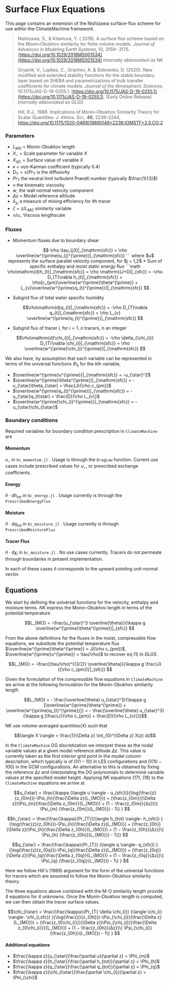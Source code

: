 # Surface Flux Equations

This page contains an extension of the Nishizawa surface-flux scheme for use within the ClimateMachine framework. 

> Nishizawa, S., & Kitamura, Y. ( 2018). A surface flux scheme based on the Monin‐Obukhov similarity for finite volume models. _Journal of Advances in Modeling Earth Systems_, 10, 3159– 3175. [https://doi.org/10.1029/2018MS001534](https://doi.org/10.1029/2018MS001534)
> <em>Internally abbreviated as NK</em>    

> Gryanik, V., Lupkes, C., Grachev, A. & Sidorenko, D. (2020). New modified and extended stability functions for the stable boundary layer based on SHEBA and parametrizations of bulk transfer coefficients for climate models. _Journal of the Atmospheric Sciences_, 10.1175/JAS-D-19-0255.1. [https://doi.org/10.1175/JAS-D-19-0255.1](https://doi.org/10.1175/JAS-D-19-0255.1). (Early Online Release) 
> <em>Internally abbreviated as GLGS</em>

>Hill, R.J., 1989. Implications of Monin–Obukhov Similarity Theory for Scalar Quantities. _J. Atmos. Sci.,_  **46**, 2236–2244, [https://doi.org/10.1175/1520-0469(1989)046<2236:IOMSTF>2.0.CO;2](https://doi.org/10.1175/1520-0469(1989)046%3C2236:IOMSTF%3E2.0.CO;2) 

### Parameters
* $L_{MO}$ = Monin-Obukhov length
* $X_{\star}$ = Scale parameter for variable $X$
* $X_{sfc}$ = Surface value of variable $X$ 
* $\kappa$ = von-Karman coefficient (typically $0.4$)
* $\mathrm{D_T} = \nu/Pr_{T}$ is the diffusivity
*  $Pr_{T}$ the neutral limit turbulent Prandtl number (typically $\frac{1}{3}$)
* $\nu$ the kinematic viscosity
* $w$, the wall normal velocity component
* $\Delta z$ = Model reference altitude
* $\delta_{\chi_{i}}$ a measure of mixing efficiency for $i$th tracer 
* $\zeta = z/L_{MO}$ similarity variable
* $\nu/u_{\star}$ Viscous lengthscale

### Fluxes

* Momentum fluxes due to boundary shear
```math 
-\rho \tau_{j3}|_{\mathrm{sfc}} = \rho \overline{w^{\prime}u_{j}^{\prime}}|_{\mathrm{sfc}} 
``` where $u$ represents the surface parallel velocity component, for $j = 1,2$

*  Sum of specific enthalpy and moist static energy flux
```math 
\rho\mathrm{d}h_{t}|_{\mathrm{sfc}} = \rho \mathrm{(J+D)|_{sfc}} = -\rho D_{T}\nabla h_{t}|_{\mathrm{sfc}} = \rho[c_{pm}\overline{w^{\prime}\theta^{\prime}} + L_{v}\overline{w^{\prime}q_{t}^{\prime}}]|_{\mathrm{sfc}} 
```

* Subgrid flux of total water specific humidity
```math 
\rho\mathrm{d}q_{t}|_{\mathrm{sfc}}  = -\rho D_{T}\nabla q_{t}|_{\mathrm{sfc}}  = \rho L_{v} \overline{w^{\prime}q_{t}^{\prime}}|_{\mathrm{sfc}} 
```

* Subgrid flux of tracer $i$, for $i = 1..n$ tracers, n an integer
```math 
\rho\mathrm{d}\chi_{i}|_{\mathrm{sfc}}  = -\rho \delta_{\chi_{i}} D_{T}\nabla \chi_{i}|_{\mathrm{sfc}}  = \rho \overline{w^{\prime}\chi_{i}^{\prime}}|_{\mathrm{sfc}} 
```

We also have, by assumption that each variable can be represented in terms of the universal functions $\Phi_{k}$ for the $k$th variable,
* $\overline{w^{\prime}u^{\prime}}|_{\mathrm{sfc}} = -u_{\star}^2$
* $\overline{w^{\prime}\theta^{\prime}}|_{\mathrm{sfc}} = -u_{\star}\theta_{\star} = \frac{J}{\rho c_{pm}}$
* $\overline{w^{\prime}q_{t}^{\prime}}|_{\mathrm{sfc}} = -u_{\star}q_{t\star} = \frac{D}{\rho L_{v}}$
* $\overline{w^{\prime}\chi_{i}^{\prime}}|_{\mathrm{sfc}} = -u_{\star}\chi_{i\star}$


 
### Boundary conditions
Required variables for boundary condition prescription in `ClimateMachine` are

#### Momentum 
$u_{\star}$  in `bc_momentum.jl` . Usage is through the `DragLaw` function. Current use cases include prescribed values for $u_{\star}$, or prescribed exchange coefficients.

#### Energy
$\hat{n} \cdot \mathrm{d}h_{tot}$  in `bc_energy.jl` . Usage currently is through the `PrescribedEnergyFlux`

#### Moisture 
$\hat{n} \cdot \mathrm{d}q_{tot}$   in `bc_moisture.jl`  . Usage currently is through `PrescribedMoistureFlux`

#### Tracer Flux 
$\hat{n} \cdot \mathrm{d}\chi_{i}$   in `bc_moisture.jl`  . No use cases currently. Tracers do not permeate through boundaries in present implementation. 

In each of these cases $\hat{n}$ corresponds to the upward pointing unit-normal vector. 

## Equations

We start by defining the universal functions for the velocity, enthalpy and moisture terms. _NK_ express the Monin-Obukhov length in terms of the potential temperature 

```math 
L_{MO} = -\frac{u_{\star}^3 \overline{\theta}}{\kappa g \overline{w^{\prime}\theta^{\prime}}|_{sfc}} 
```

From the above definitions for the fluxes in the moist, compressible flow equations, we substitute the potential temperature flux $\overline{w^{\prime}\theta^{\prime}} = J/(\rho c_{pm})$, $\overline{w^{\prime}u^{\prime}} = \tau/\rho)$ to recover eq (1) in _GLGS_. 

```math 
L_{MO} = -\frac{(\tau/\rho)^{(3/2)} \overline{\theta}}{\kappa g \frac{J}{(\rho c_{pm})}|_{sfc}} 
```

Given the formulation of the compressible flow equations in `ClimateMachine`  we arrive at the following formulation for the Monin-Obukhov similarity length

```math 
L_{MO} = - \frac{\overline{\theta} u_{\star}^3}{\kappa g [\overline{w^{\prime}\theta^{\prime}} + \overline{w^{\prime}q_{t}^{\prime}}]} = - \frac{\overline{\theta} u_{\star}^3}{\kappa g [\frac{J}{\rho c_{pm}} + \frac{D}{\rho L_{v}}]}
```

NK use volume-averaged quantities$\langle X \rangle$ such that 
```math 
\langle X \rangle = \frac{1}{\Delta z} \int_{0}^{\Delta z} X(z) dz
```

In the `ClimateMachine` DG discretization we interpret these as the nodal variable values at a given model reference altitude $\Delta z$. This value is currently taken as the first interior grid point in the model column description, which typically is of $O(1-10)$ in LES configurations and $O(10-100)$ in the GCM configurations. An alternative to this is obtained by fixing the reference $\Delta z$ and interpolating the DG polynomials to determine variable values at the specified model height. Applying _NK_ equations (17), (18) to the `ClimateMachine` equations we arrive at 

```math 
u_{\star} = \frac{\kappa (\langle u  \rangle - u_{sfc})}{\log(\frac{z}{z_{0m}})-\Psi_{h}(\frac{\Delta z}{L_{MO}}) + (\frac{z_{0m}}{\Delta z})\Psi_{m}(\frac{\Delta z_{0m}}{L_{MO}}) +  (1 − \frac{z_{0m}}{Δz})\{ \Psi_{m} (\frac{z_{0m}}{L_{MO}}) - 1\} } 
```
```math 
h_{\star} = \frac{\frac{\kappa}{Pr_{T}}(\langle h_{tot} \rangle- h_{sfc})  }{\log(\frac{z}{z_{0h}})-\Psi_{h}(\frac{\Delta z}{L_{MO}}) + (\frac{z_{0h}}{\Delta z})\Psi_{h}(\frac{\Delta z_{0h}}{L_{MO}}) + (1 − \frac{z_{0h}}{Δz})\{ \Psi_{h} (\frac{z_{0h}}{L_{MO}}) - 1\}} 
```
```math 
q_{\star} = \frac{\frac{\kappa}{Pr_{T}} (\langle q \rangle- q_{sfc})  }{\log(\frac{z}{z_{0q}})-\Psi_{q}(\frac{\Delta z}{L_{MO}}) + (\frac{z_{0q}}{\Delta z})\Psi_{q}(\frac{\Delta z_{0q}}{L_{MO}}) +  (1 − \frac{z_{0q}}{Δz})\{ \Psi_{q} (\frac{z_{0q}}{L_{MO}}) - 1\}    } 
```
Here we follow Hill's (1989) argument for the form of the universal functions for tracers which are assumed to follow the Monin-Obukhov similarity theory. 

The three equations above combined with the M-O similarity length provide 4 equations for 4 unknowns. Once the Monin-Obukhov length is computed, we can then obtain the tracer surface values. 

```math 
\chi_{i\star} = \frac{\frac{\kappa}{Pr_{T} \delta \chi_{i}} (\langle \chi_{i} \rangle- \chi_{i,sfc})  }{\log(\frac{z}{z_{0h}})-\Psi_{\chi_{i}}(\frac{\Delta z}{L_{MO}}) + (\frac{z_{0\chi_{i}}}{\Delta z})\Psi_{\chi_{i}}(\frac{\Delta z_{0\chi_{i}}}{L_{MO}}) +  (1 − \frac{z_{0h}}{Δz})\{ \Psi_{\chi_{i}} (\frac{z_{0h}}{L_{MO}}) - 1\} } 
```


#### Additional equations

* $\frac{\kappa z}{u_{\star}}\frac{\partial u}{\partial z} = \Phi_{m}$
* $\frac{\kappa z}{h_{\star}}\frac{\partial h_{tot}}{\partial z} = \Phi_{h}$
* $\frac{\kappa z}{q_{\star}}\frac{\partial q_{tot}}{\partial z} = \Phi_{q}$
* $\frac{\kappa z}{\chi_{i\star}}\frac{\partial \chi_{i}}{\partial z} = \Phi_{\chi}$
